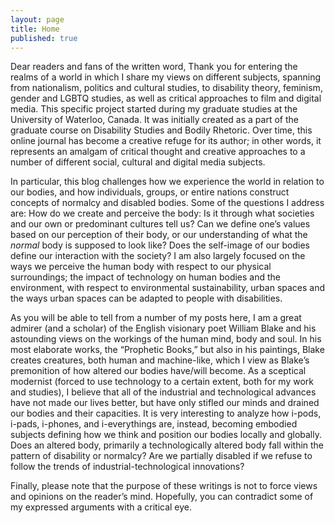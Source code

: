 ```yaml
---
layout: page
title: Home
published: true
---
```





<span class="versal d9">D</span>ear readers and fans of the written word, 
Thank you for entering the realms of a world in which I share my views on different subjects, spanning from nationalism, politics and cultural studies, to disability theory, feminism, gender and LGBTQ studies, as well as critical approaches to film and digital media. This specific project started during my graduate studies at the University of Waterloo, Canada. It was initially created as a part of the graduate course on Disability Studies and Bodily Rhetoric. Over time, this online journal has become a creative refuge for its author; in other words, it represents an amalgam of critical thought and creative approaches to a number of different social, cultural and digital media subjects. 

In particular, this blog challenges how we experience the world in relation to our bodies, and how individuals, groups, or entire nations construct concepts of normalcy and disabled bodies. Some of the questions I address are: How do we create and perceive the body: Is it through what societies and our own or predominant cultures tell us? Can we define one’s values based on our perception of their body, or our understanding of what the *normal* body is supposed to look like? Does the self-image of our bodies define our interaction with the society? I am also largely focused on the ways we perceive the human body with respect to our physical surroundings; the impact of technology on human bodies and the environment, with respect to environmental sustainability, urban spaces and the ways urban spaces can be adapted to people with disabilities.

As you will be able to tell from a number of my posts here, I am a great admirer (and a scholar) of the English visionary poet William Blake and his astounding views on the workings of the human mind, body and soul. In his most elaborate works, the “Prophetic Books,” but also in his paintings, Blake creates creatures, both human and machine-like, which I view as Blake’s premonition of how altered our bodies have/will become. As a sceptical modernist (forced to use technology to a certain extent, both for my work and studies), I believe that all of the industrial and technological advances have not made our lives better, but have only stifled our minds and drained our bodies and their capacities. It is very interesting to analyze how i-pods, i-pads, i-phones, and i-everythings are, instead, becoming embodied subjects defining how we think and position our bodies locally and globally. Does an altered body, primarily a technologically altered body fall within the pattern of disability or normalcy? Are we partially disabled if we refuse to follow the trends of industrial-technological innovations?

Finally, please note that the purpose of these writings is not to force views and opinions on the reader’s mind. Hopefully, you can contradict some of my expressed arguments with a critical eye.
